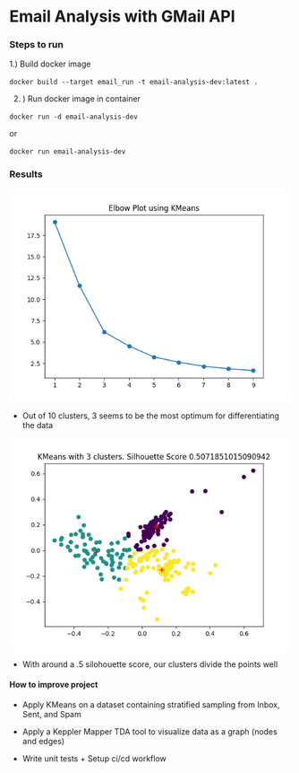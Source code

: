 # Email Analysis with GMail API


### Steps to run 

1.) Build docker image

`docker build --target email_run -t email-analysis-dev:latest .`

2. ) Run docker image in container

`docker run -d email-analysis-dev`

or

`docker run email-analysis-dev`

### Results
![Inertia Clusters](elbow_plot.png)

- Out of 10 clusters, 3 seems to be the most optimum for differentiating the data

![Kmeans](kmeans_scatter.png)

- With around a .5 silohouette score, our clusters divide the points well 

#### How to improve project

- Apply KMeans on a dataset containing stratified sampling from Inbox, Sent, and Spam

- Apply a Keppler Mapper TDA tool to visualize data as a graph (nodes and edges)

- Write unit tests + Setup ci/cd workflow
